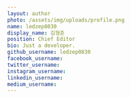 ```yaml
---
layout: author
photo: /assets/img/uploads/profile.png
name: ledzep0830
display_name: 김형준
position: Chief Editor
bio: Just a developer.
github_username: ledzep0830
facebook_username: 
twitter_username: 
instagram_username: 
linkedin_username: 
medium_username: 
---
```


